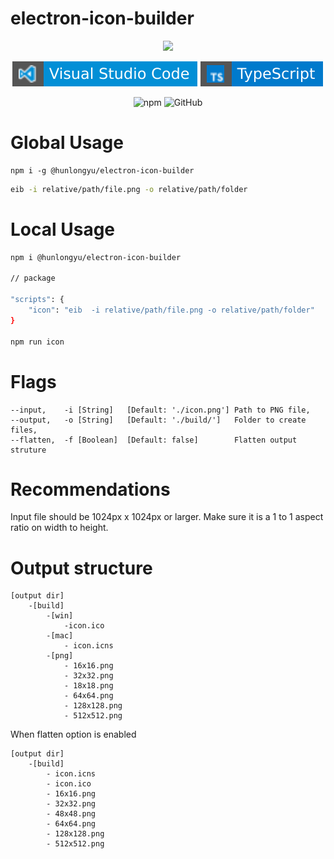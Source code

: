 electron-icon-builder
=================

<p align="center">
	<img src="https://forthebadge.com/images/badges/built-with-love.svg">
<p>
<p align="center">
<img src="https://github.com/aleen42/badges/raw/master/src/visual_studio_code_flat_square.svg?sanitize=true">
<img src="https://github.com/aleen42/badges/raw/master/src/typescript_flat_square.svg?sanitize=true">
</p>
<p align="center">
<img alt="npm" src="https://img.shields.io/npm/dt/@hunlongyu/electron-icon-builder?style=for-the-badge">
<img alt="GitHub" src="https://img.shields.io/github/license/Hunlongyu/eib?style=for-the-badge">
<p>

# Global Usage
```sh-session
npm i -g @hunlongyu/electron-icon-builder
```

```bash
eib -i relative/path/file.png -o relative/path/folder
```

# Local Usage
```bash
npm i @hunlongyu/electron-icon-builder

// package

"scripts": {
    "icon": "eib  -i relative/path/file.png -o relative/path/folder"
}

npm run icon
```

# Flags
```
--input,    -i [String]   [Default: './icon.png'] Path to PNG file, 
--output,   -o [String]   [Default: './build/']   Folder to create files, 
--flatten,  -f [Boolean]  [Default: false]        Flatten output struture
```

# Recommendations
Input file should be 1024px x 1024px or larger. Make sure it is a 1 to 1 aspect ratio on width to height.

# Output structure
```
[output dir]
    -[build]
        -[win]
            -icon.ico
        -[mac]
            - icon.icns
        -[png]
            - 16x16.png
            - 32x32.png
            - 18x18.png
            - 64x64.png
            - 128x128.png
            - 512x512.png
```

When flatten option is enabled

```
[output dir]
    -[build]
        - icon.icns
        - icon.ico
        - 16x16.png
        - 32x32.png
        - 48x48.png
        - 64x64.png
        - 128x128.png
        - 512x512.png
```
